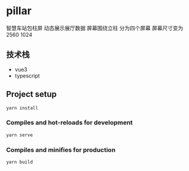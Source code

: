 # pillar

智慧车站包柱屏 动态展示展厅数据 屏幕围绕立柱 分为四个屏幕
屏幕尺寸变为 2560 1024

## 技术栈

- vue3
- typescript

## Project setup

```
yarn install
```

### Compiles and hot-reloads for development

```
yarn serve
```

### Compiles and minifies for production

```
yarn build
```


